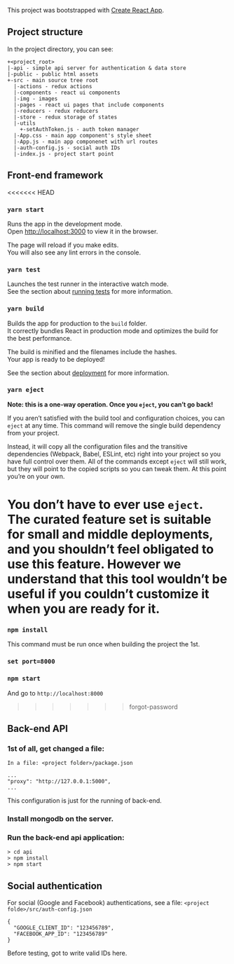 This project was bootstrapped with [Create React App](https://github.com/facebook/create-react-app).

## Project structure

In the project directory, you can see:
```
+<project_root>
|-api - simple api server for authentication & data store
|-public - public html assets
+-src - main source tree root
  |-actions - redux actions
  |-components - react ui components
  |-img - images
  |-pages - react ui pages that include components
  |-reducers - redux reducers
  |-store - redux storage of states
  |-utils
    +-setAuthToken.js - auth token manager
  |-App.css - main app component's style sheet
  |-App.js - main app componenet with url routes
  |-auth-config.js - social auth IDs
  |-index.js - project start point
```

## Front-end framework

<<<<<<< HEAD
### `yarn start`

Runs the app in the development mode.<br />
Open [http://localhost:3000](http://localhost:3000) to view it in the browser.

The page will reload if you make edits.<br />
You will also see any lint errors in the console.

### `yarn test`

Launches the test runner in the interactive watch mode.<br />
See the section about [running tests](https://facebook.github.io/create-react-app/docs/running-tests) for more information.

### `yarn build`

Builds the app for production to the `build` folder.<br />
It correctly bundles React in production mode and optimizes the build for the best performance.

The build is minified and the filenames include the hashes.<br />
Your app is ready to be deployed!

See the section about [deployment](https://facebook.github.io/create-react-app/docs/deployment) for more information.

### `yarn eject`

**Note: this is a one-way operation. Once you `eject`, you can’t go back!**

If you aren’t satisfied with the build tool and configuration choices, you can `eject` at any time. This command will remove the single build dependency from your project.

Instead, it will copy all the configuration files and the transitive dependencies (Webpack, Babel, ESLint, etc) right into your project so you have full control over them. All of the commands except `eject` will still work, but they will point to the copied scripts so you can tweak them. At this point you’re on your own.

You don’t have to ever use `eject`. The curated feature set is suitable for small and middle deployments, and you shouldn’t feel obligated to use this feature. However we understand that this tool wouldn’t be useful if you couldn’t customize it when you are ready for it.
=======
### `npm install`
This command must be run once when building the project the 1st.
### `set port=8000`
### `npm start`

And go to `http://localhost:8000`
>>>>>>> forgot-password

## Back-end API

### 1st of all, get changed a file:
``In a file: <project folder>/package.json``
```
...
"proxy": "http://127.0.0.1:5000",
...
```
This configuration is just for the running of back-end.
### Install mongodb on the server.

### Run the back-end api application:
```
> cd api
> npm install
> npm start
```

## Social authentication

For social (Google and Facebook) authentications, see a file: `<project folde>/src/auth-config.json`
```
{
  "GOOGLE_CLIENT_ID": "123456789",
  "FACEBOOK_APP_ID": "123456789"
}
```
Before testing, got to write valid IDs here.
